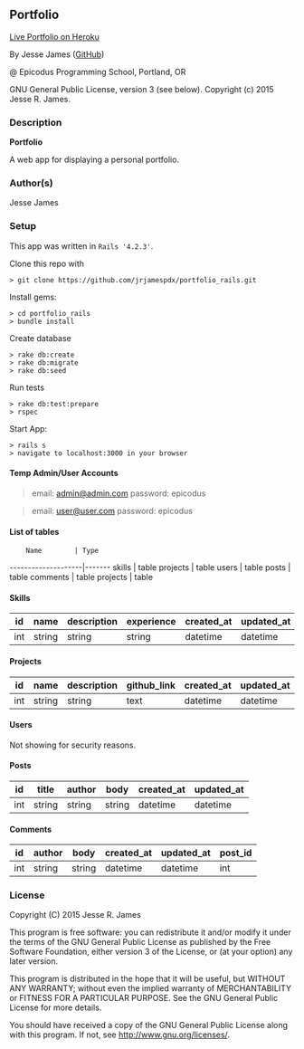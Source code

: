 ## Portfolio

<a href="https://hidden-sea-4180.herokuapp.com/" target="#">Live Portfolio on Heroku</a>

By Jesse James (<a href="https://github.com/jrjamespdx" target="#">GitHub</a>)

@ Epicodus Programming School, Portland, OR

GNU General Public License, version 3 (see below). Copyright (c) 2015 Jesse R. James.

### Description

**Portfolio**

A web app for displaying a personal portfolio.

### Author(s)

Jesse James

### Setup

This app was written in `Rails '4.2.3'`.

Clone this repo with
```console
> git clone https://github.com/jrjamespdx/portfolio_rails.git
```

Install gems:

```console
> cd portfolio_rails
> bundle install
```

Create database
```console
> rake db:create
> rake db:migrate
> rake db:seed
```

Run tests
```console
> rake db:test:prepare
> rspec
```

Start App:
```console
> rails s
> navigate to localhost:3000 in your browser
```

#### Temp Admin/User Accounts

> email:  admin@admin.com
> password: epicodus

> email: user@user.com
> password: epicodus

#### List of tables
        Name        | Type  
--------------------|-------
skills              | table
projects            | table
users               | table
posts               | table
comments            | table
projects            | table

#### Skills
id  | name     | description | experience | created_at | updated_at
----|----------|-------------|------------|------------|-----------
int | string   | string      | string     | datetime   | datetime

####  Projects

id  | name    | description | github_link | created_at  | updated_at
----|---------|-------------|-------------|-------------|-----------
int | string  | string      | text        | datetime    | datetime

####  Users

Not showing for security reasons.

#### Posts

id  | title  | author | body   | created_at | updated_at
----|--------|--------|--------|------------|-----------
int | string | string | string | datetime   | datetime

#### Comments

id  | author | body   | created_at | updated_at | post_id
----|--------|--------|------------|------------|--------
int | string | string | datetime   | datetime   | int



### License ###
Copyright  (C)  2015  Jesse R. James

This program is free software: you can redistribute it and/or modify
it under the terms of the GNU General Public License as published by
the Free Software Foundation, either version 3 of the License, or
(at your option) any later version.

This program is distributed in the hope that it will be useful,
but WITHOUT ANY WARRANTY; without even the implied warranty of
MERCHANTABILITY or FITNESS FOR A PARTICULAR PURPOSE.  See the
GNU General Public License for more details.

You should have received a copy of the GNU General Public License
along with this program.  If not, see <http://www.gnu.org/licenses/>.
